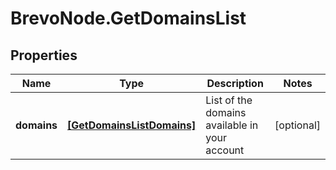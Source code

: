 # BrevoNode.GetDomainsList

## Properties
Name | Type | Description | Notes
------------ | ------------- | ------------- | -------------
**domains** | [**[GetDomainsListDomains]**](GetDomainsListDomains.md) | List of the domains available in your account | [optional] 


